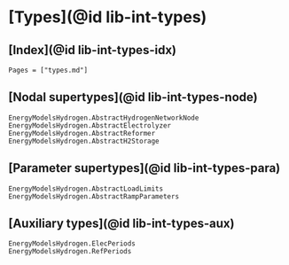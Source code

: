 
# [Types](@id lib-int-types)

## [Index](@id lib-int-types-idx)

```@index
Pages = ["types.md"]
```

## [Nodal supertypes](@id lib-int-types-node)

```@docs
EnergyModelsHydrogen.AbstractHydrogenNetworkNode
EnergyModelsHydrogen.AbstractElectrolyzer
EnergyModelsHydrogen.AbstractReformer
EnergyModelsHydrogen.AbstractH2Storage
```

## [Parameter supertypes](@id lib-int-types-para)

```@docs
EnergyModelsHydrogen.AbstractLoadLimits
EnergyModelsHydrogen.AbstractRampParameters
```

## [Auxiliary types](@id lib-int-types-aux)

```@docs
EnergyModelsHydrogen.ElecPeriods
EnergyModelsHydrogen.RefPeriods
```
